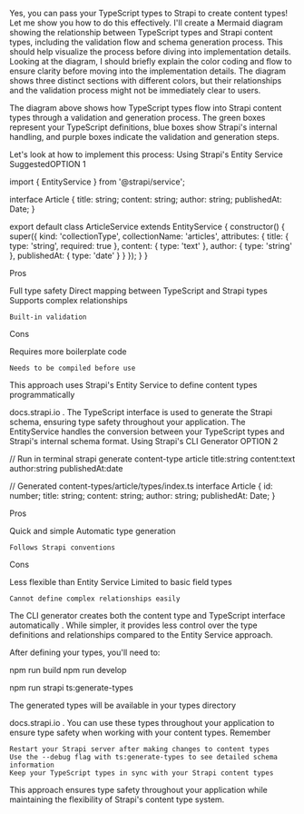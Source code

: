 Yes, you can pass your TypeScript types to Strapi to create content types! Let me show you how to do this effectively.
I'll create a Mermaid diagram showing the relationship between TypeScript types and Strapi content types, including the validation flow and schema generation process. This should help visualize the process before diving into implementation details.
Looking at the diagram, I should briefly explain the color coding and flow to ensure clarity before moving into the implementation details. The diagram shows three distinct sections with different colors, but their relationships and the validation process might not be immediately clear to users.

The diagram above shows how TypeScript types flow into Strapi content types through a validation and generation process. The green boxes represent your TypeScript definitions, blue boxes show Strapi's internal handling, and purple boxes indicate the validation and generation steps.

Let's look at how to implement this process:
Using Strapi's Entity Service
SuggestedOPTION 1

import { EntityService } from '@strapi/service';

interface Article {
title: string;
content: string;
author: string;
publishedAt: Date;
}

export default class ArticleService extends EntityService {
constructor() {
super({
kind: 'collectionType',
collectionName: 'articles',
attributes: {
title: {
type: 'string',
required: true
},
content: {
type: 'text'
},
author: {
type: 'string'
},
publishedAt: {
type: 'date'
}
}
});
}
}

Pros

Full type safety
Direct mapping between TypeScript and Strapi types
Supports complex relationships

    Built-in validation

Cons

Requires more boilerplate code

    Needs to be compiled before use

This approach uses Strapi's Entity Service to define content types programmatically

docs.strapi.io
. The TypeScript interface is used to generate the Strapi schema, ensuring type safety throughout your application. The EntityService handles the conversion between your TypeScript types and Strapi's internal schema format.
Using Strapi's CLI Generator
OPTION 2

// Run in terminal
strapi generate content-type article title:string content:text author:string publishedAt:date

// Generated content-types/article/types/index.ts
interface Article {
id: number;
title: string;
content: string;
author: string;
publishedAt: Date;
}

Pros

Quick and simple
Automatic type generation

    Follows Strapi conventions

Cons

Less flexible than Entity Service
Limited to basic field types

    Cannot define complex relationships easily

The CLI generator creates both the content type and TypeScript interface automatically . While simpler, it provides less control over the type definitions and relationships compared to the Entity Service approach.

After defining your types, you'll need to:

npm run build
npm run develop

npm run strapi ts:generate-types

The generated types will be available in your types directory

docs.strapi.io
. You can use these types throughout your application to ensure type safety when working with your content types.
Remember

    Restart your Strapi server after making changes to content types
    Use the --debug flag with ts:generate-types to see detailed schema information
    Keep your TypeScript types in sync with your Strapi content types

This approach ensures type safety throughout your application while maintaining the flexibility of Strapi's content type system.
